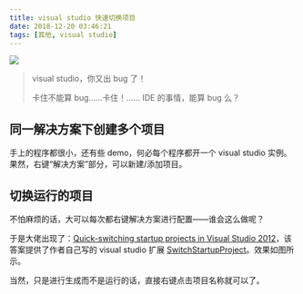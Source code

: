 ```yaml
---
title: visual studio 快速切换项目
date: 2018-12-20 03:46:21
tags: [其他, visual studio]
---
```


![](http://qiniu1.letow.top/snipaste%202018.12.20-03.47.jpg)

> visual studio，你又出 bug 了！
>
> 卡住不能算 bug……卡住！…… IDE 的事情，能算 bug 么？

## 同一解决方案下创建多个项目

手上的程序都很小，还有些 demo，何必每个程序都开一个 visual studio 实例。果然，右键“解决方案”部分，可以新建/添加项目。

## 切换运行的项目

不怕麻烦的话，大可以每次都右键解决方案进行配置——谁会这么做呢？

于是大佬出现了：[Quick-switching startup projects in Visual Studio 2012](https://stackoverflow.com/a/16875065/7526989)，该答案提供了作者自己写的 visual studio 扩展 [SwitchStartupProject](https://marketplace.visualstudio.com/items?itemName=vs-publisher-141975.SwitchStartupProject)。效果如图所示。

当然，只是进行生成而不是运行的话，直接右键点击项目名称就可以了。